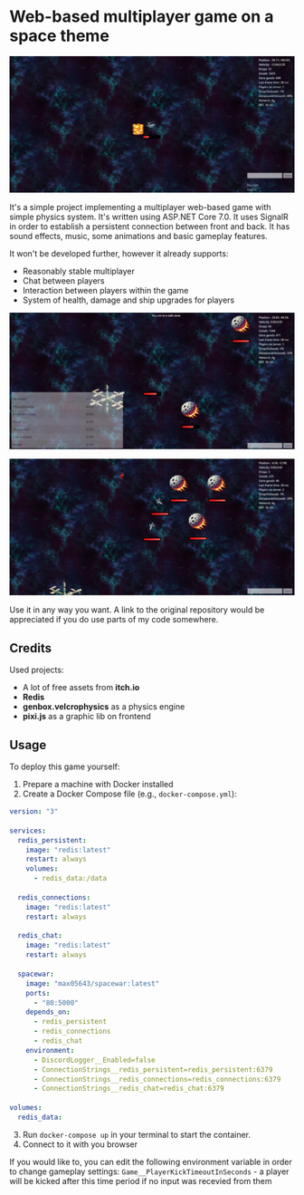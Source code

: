 # Web-based multiplayer game on a space theme

![Screenshot](Screenshots/1.jpg)

It's a simple project implementing a multiplayer web-based game with simple physics system. It's written using ASP.NET Core 7.0. It uses SignalR in order to establish a persistent connection between front and back.
It has sound effects, music, some animations and basic gameplay features. 

It won't be developed further, however it already supports:
- Reasonably stable multiplayer
- Chat between players
- Interaction between players within the game
- System of health, damage and ship upgrades for players

![Screenshot](Screenshots/2.jpg)

![Screenshot](Screenshots/3.jpg)

Use it in any way you want. A link to the original repository would be appreciated if you do use parts of my code somewhere.

## Credits

Used projects:
- A lot of free assets from **itch.io**
- **Redis**
- **genbox.velcrophysics** as a physics engine
- **pixi.js** as a graphic lib on frontend

## Usage

To deploy this game yourself:

1. Prepare a machine with Docker installed
2. Create a Docker Compose file (e.g., `docker-compose.yml`):

```yaml
version: "3"

services:
  redis_persistent:
    image: "redis:latest"
    restart: always
    volumes:
      - redis_data:/data

  redis_connections:
    image: "redis:latest"
    restart: always

  redis_chat:
    image: "redis:latest"
    restart: always

  spacewar:
    image: "max05643/spacewar:latest"
    ports:
      - "80:5000"
    depends_on:
      - redis_persistent
      - redis_connections
      - redis_chat
    environment:
      - DiscordLogger__Enabled=false
      - ConnectionStrings__redis_persistent=redis_persistent:6379
      - ConnectionStrings__redis_connections=redis_connections:6379
      - ConnectionStrings__redis_chat=redis_chat:6379

volumes:
  redis_data:
```
3. Run `docker-compose up` in your terminal to start the container.
4. Connect to it with you browser

If you would like to, you can edit the following environment variable in order to change gameplay settings:
```Game__PlayerKickTimeoutInSeconds``` - a player will be kicked after this time period if no input was recevied from them
